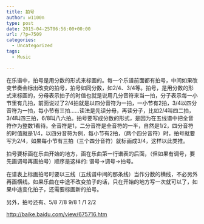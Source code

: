 ```yaml
---
title: 拍号
author: w1100n
type: post
date: 2015-04-25T06:56:00+00:00
url: /?p=7509
categories:
  - Uncategorized
tags:
  - Music

---
```

在乐谱中，拍号是用分数的形式来标画的。每一个乐谱前面都有拍号，中间如果改变节奏会标出改变的拍号，拍号如同分数，如2/4、3/4等。拍号，是用分数的形式来标画的，分母表示拍子的时值也就是说用几分音符来当一拍，分子表示每一小节里有几拍，前面说过了2/4拍就是以四分音符为一拍，一小节有2拍，3/4以四分音符为一拍，每小节有三拍……读法是先读分母，再读分子，比如2/4叫四二拍，3/4叫四三拍，6/8叫八六拍。拍号要写成分数的形式，是因为在五线谱中把全音符作为整数1看待。全音符是1，二分音符是全音符的一半，自然是1/2，四分音符的时值就是1/4，以四分音符为例，每小节有2拍，（两个四分音符）时，拍号就要写为2/4，如果每小节有三拍（三个四分音符）就标画成3/4，这样以此类推。
  
拍号要标画在乐曲开始的地方，画在乐曲第一行谱表的后面，（但如果有调号，要先画调号再画拍号）顺序是这样的: 谱号->调号->拍号。
  
在谱表上标画拍号时要以三线（五线谱中间的那条线）当作分数的横线，不必另外再画横线。如果乐曲在中途不改变拍子的话，只在开始的地方写一次就可以了，如果中途变化拍子，还需要标画新的拍号。
  
另外，拍号还有、5/8 7/8 9/8 1 /1 2/2

http://baike.baidu.com/view/675716.htm